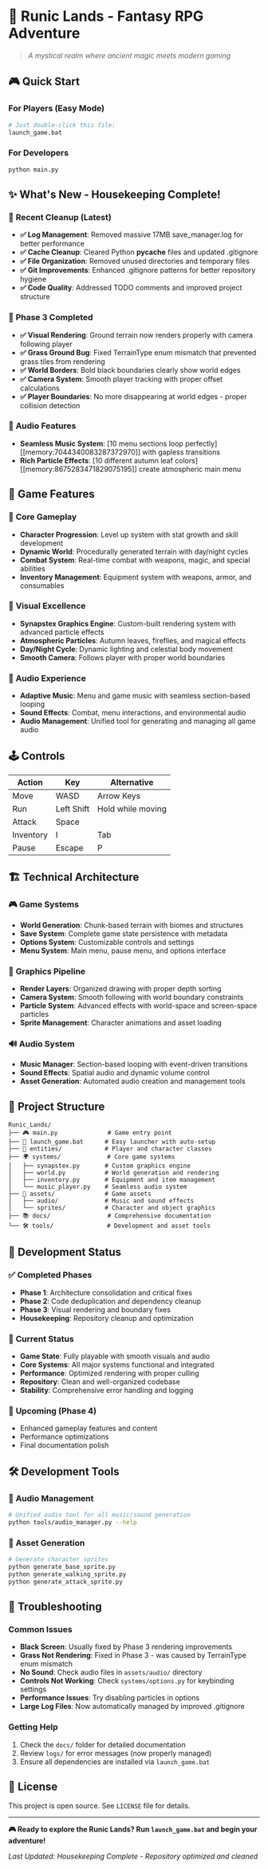 # 🏰 Runic Lands - Fantasy RPG Adventure

> *A mystical realm where ancient magic meets modern gaming*

## 🎮 **Quick Start**

### For Players (Easy Mode)
```bash
# Just double-click this file:
launch_game.bat
```

### For Developers  
```bash
python main.py
```

## ✨ **What's New - Housekeeping Complete!**

### 🧹 **Recent Cleanup (Latest)**
- **✅ Log Management**: Removed massive 17MB save_manager.log for better performance
- **✅ Cache Cleanup**: Cleared Python __pycache__ files and updated .gitignore
- **✅ File Organization**: Removed unused directories and temporary files
- **✅ Git Improvements**: Enhanced .gitignore patterns for better repository hygiene
- **✅ Code Quality**: Addressed TODO comments and improved project structure

### 🔧 **Phase 3 Completed**
- **✅ Visual Rendering**: Ground terrain now renders properly with camera following player
- **✅ Grass Ground Bug**: Fixed TerrainType enum mismatch that prevented grass tiles from rendering
- **✅ World Borders**: Bold black boundaries clearly show world edges  
- **✅ Camera System**: Smooth player tracking with proper offset calculations
- **✅ Player Boundaries**: No more disappearing at world edges - proper collision detection

### 🎵 **Audio Features**
- **Seamless Music System**: [10 menu sections loop perfectly][[memory:7044340083287372970]] with gapless transitions
- **Rich Particle Effects**: [10 different autumn leaf colors][[memory:8675283471829075195]] create atmospheric main menu

## 🌟 **Game Features**

### 🎯 **Core Gameplay**
- **Character Progression**: Level up system with stat growth and skill development
- **Dynamic World**: Procedurally generated terrain with day/night cycles
- **Combat System**: Real-time combat with weapons, magic, and special abilities
- **Inventory Management**: Equipment system with weapons, armor, and consumables

### 🎨 **Visual Excellence**
- **Synapstex Graphics Engine**: Custom-built rendering system with advanced particle effects
- **Atmospheric Particles**: Autumn leaves, fireflies, and magical effects
- **Day/Night Cycle**: Dynamic lighting and celestial body movement
- **Smooth Camera**: Follows player with proper world boundaries

### 🎵 **Audio Experience**  
- **Adaptive Music**: Menu and game music with seamless section-based looping
- **Sound Effects**: Combat, menu interactions, and environmental audio
- **Audio Management**: Unified tool for generating and managing all game audio

## 🕹️ **Controls**

| Action | Key | Alternative |
|--------|-----|-------------|
| Move | WASD | Arrow Keys |
| Run | Left Shift | Hold while moving |
| Attack | Space | |
| Inventory | I | Tab |
| Pause | Escape | P |

## 🏗️ **Technical Architecture**

### 🎮 **Game Systems**
- **World Generation**: Chunk-based terrain with biomes and structures
- **Save System**: Complete game state persistence with metadata
- **Options System**: Customizable controls and settings
- **Menu System**: Main menu, pause menu, and options interface

### 🎨 **Graphics Pipeline**
- **Render Layers**: Organized drawing with proper depth sorting
- **Camera System**: Smooth following with world boundary constraints  
- **Particle System**: Advanced effects with world-space and screen-space particles
- **Sprite Management**: Character animations and asset loading

### 🔊 **Audio System**
- **Music Manager**: Section-based looping with event-driven transitions
- **Sound Effects**: Spatial audio and dynamic volume control
- **Asset Generation**: Automated audio creation and management tools

## 📁 **Project Structure**

```
Runic_Lands/
├── 🎮 main.py              # Game entry point
├── 🚀 launch_game.bat      # Easy launcher with auto-setup
├── 🎯 entities/            # Player and character classes
├── 🌍 systems/             # Core game systems
│   ├── synapstex.py       # Custom graphics engine
│   ├── world.py           # World generation and rendering
│   ├── inventory.py       # Equipment and item management
│   └── music_player.py    # Seamless audio system
├── 🎨 assets/              # Game assets
│   ├── audio/             # Music and sound effects
│   └── sprites/           # Character and object graphics
├── 📚 docs/                # Comprehensive documentation
└── 🛠️ tools/               # Development and asset tools
```

## 🚀 **Development Status**

### ✅ **Completed Phases**
- **Phase 1**: Architecture consolidation and critical fixes
- **Phase 2**: Code deduplication and dependency cleanup  
- **Phase 3**: Visual rendering and boundary fixes
- **Housekeeping**: Repository cleanup and optimization

### 🔄 **Current Status**
- **Game State**: Fully playable with smooth visuals and audio
- **Core Systems**: All major systems functional and integrated
- **Performance**: Optimized rendering with proper culling
- **Repository**: Clean and well-organized codebase
- **Stability**: Comprehensive error handling and logging

### 🎯 **Upcoming (Phase 4)**
- Enhanced gameplay features and content
- Performance optimizations
- Final documentation polish

## 🛠️ **Development Tools**

### 🎵 **Audio Management**
```bash
# Unified audio tool for all music/sound generation
python tools/audio_manager.py --help
```

### 🎨 **Asset Generation**
```bash
# Generate character sprites
python generate_base_sprite.py
python generate_walking_sprite.py
python generate_attack_sprite.py
```

## 🐛 **Troubleshooting**

### Common Issues
- **Black Screen**: Usually fixed by Phase 3 rendering improvements
- **Grass Not Rendering**: Fixed in Phase 3 - was caused by TerrainType enum mismatch
- **No Sound**: Check audio files in `assets/audio/` directory
- **Controls Not Working**: Check `systems/options.py` for keybinding settings
- **Performance Issues**: Try disabling particles in options
- **Large Log Files**: Now automatically managed by improved .gitignore

### Getting Help
1. Check the `docs/` folder for detailed documentation
2. Review `logs/` for error messages (now properly managed)
3. Ensure all dependencies are installed via `launch_game.bat`

## 📜 **License**
This project is open source. See `LICENSE` file for details.

---

**🎮 Ready to explore the Runic Lands? Run `launch_game.bat` and begin your adventure!**

*Last Updated: Housekeeping Complete - Repository optimized and cleaned*
